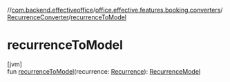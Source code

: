 //[com.backend.effectiveoffice](../../../index.md)/[office.effective.features.booking.converters](../index.md)/[RecurrenceConverter](index.md)/[recurrenceToModel](recurrence-to-model.md)

# recurrenceToModel

[jvm]\
fun [recurrenceToModel](recurrence-to-model.md)(recurrence: [Recurrence](../../office.effective.model/-recurrence/index.md)): [RecurrenceModel](../../office.effective.model/-recurrence-model/index.md)

